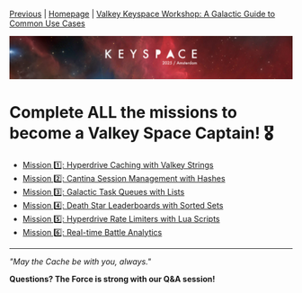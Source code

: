 [Previous](../docs/training.md) | [Homepage](../README.md) | [Valkey Keyspace Workshop: A Galactic Guide to Common Use Cases](../README.md)

![Keyspace](../static/img/keyspace-backdrop.png)

# Complete ALL the missions to become a Valkey Space Captain! 🎖️

- [Mission 1️⃣: Hyperdrive Caching with Valkey Strings](../docs/missions/caching/README.md)
- [Mission 2️⃣: Cantina Session Management with Hashes](../docs/mission02.md)
- [Mission 3️⃣: Galactic Task Queues with Lists](../docs/mission03.md)
- [Mission 4️⃣: Death Star Leaderboards with Sorted Sets](../docs/mission04.md)
- [Mission 5️⃣: Hyperdrive Rate Limiters with Lua Scripts](../docs/mission05.md)
- [Mission 6️⃣: Real-time Battle Analytics](../docs/mission06.md)

---

*"May the Cache be with you, always."*

**Questions? The Force is strong with our Q&A session!**
